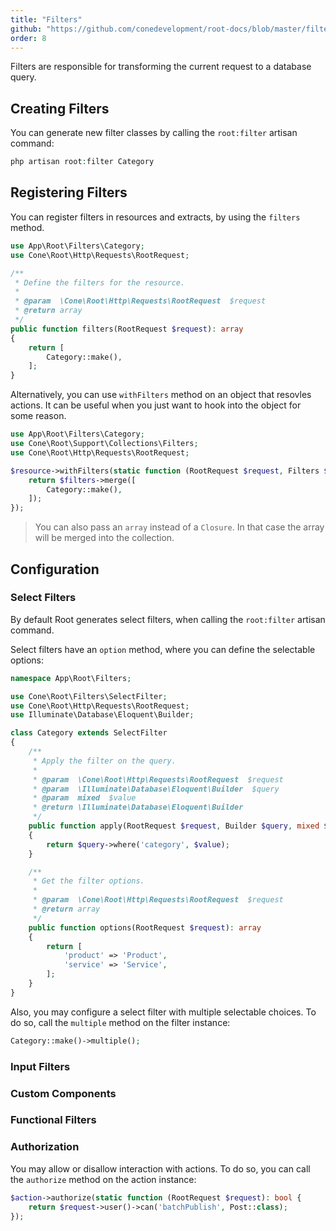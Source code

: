 ```yaml
---
title: "Filters"
github: "https://github.com/conedevelopment/root-docs/blob/master/filters.md"
order: 8
---
```


Filters are responsible for transforming the current request to a database query.

## Creating Filters

You can generate new filter classes by calling the `root:filter` artisan command:

```php
php artisan root:filter Category
```

## Registering Filters

You can register filters in resources and extracts, by using the `filters` method.

```php
use App\Root\Filters\Category;
use Cone\Root\Http\Requests\RootRequest;

/**
 * Define the filters for the resource.
 *
 * @param  \Cone\Root\Http\Requests\RootRequest  $request
 * @return array
 */
public function filters(RootRequest $request): array
{
    return [
        Category::make(),
    ];
}
```

Alternatively, you can use `withFilters` method on an object that resovles actions. It can be useful when you just want to hook into the object for some reason.

```php
use App\Root\Filters\Category;
use Cone\Root\Support\Collections\Filters;
use Cone\Root\Http\Requests\RootRequest;

$resource->withFilters(static function (RootRequest $request, Filters $filters): Filters {
    return $filters->merge([
        Category::make(),
    ]);
});
```

> You can also pass an `array` instead of a `Closure`. In that case the array will be merged into the collection.

## Configuration

### Select Filters

By default Root generates select filters, when calling the `root:filter` artisan command.

Select filters have an `option` method, where you can define the selectable options:

```php
namespace App\Root\Filters;

use Cone\Root\Filters\SelectFilter;
use Cone\Root\Http\Requests\RootRequest;
use Illuminate\Database\Eloquent\Builder;

class Category extends SelectFilter
{
    /**
     * Apply the filter on the query.
     *
     * @param  \Cone\Root\Http\Requests\RootRequest  $request
     * @param  \Illuminate\Database\Eloquent\Builder  $query
     * @param  mixed  $value
     * @return \Illuminate\Database\Eloquent\Builder
     */
    public function apply(RootRequest $request, Builder $query, mixed $value): Builder
    {
        return $query->where('category', $value);
    }

    /**
     * Get the filter options.
     *
     * @param  \Cone\Root\Http\Requests\RootRequest  $request
     * @return array
     */
    public function options(RootRequest $request): array
    {
        return [
            'product' => 'Product',
            'service' => 'Service',
        ];
    }
}
```

Also, you may configure a select filter with multiple selectable choices. To do so, call the `multiple` method on the filter instance:

```php
Category::make()->multiple();
```

### Input Filters

### Custom Components

### Functional Filters

### Authorization

You may allow or disallow interaction with actions. To do so, you can call the `authorize` method on the action instance:

```php
$action->authorize(static function (RootRequest $request): bool {
    return $request->user()->can('batchPublish', Post::class);
});
```

